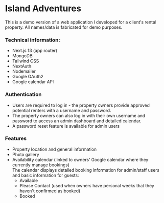 # Island Adventures

This is a demo version of a web application I developed for a client's rental property. All names/data is fabricated for demo purposes.

### Technical information:
- Next.js 13 (app router)
- MongoDB
- Tailwind CSS
- NextAuth
- Nodemailer
- Google OAuth2
- Google calendar API

### Authentication
- Users are required to log in - the property owners provide approved potential renters with a username and password.
- The property owners can also log in with their own username and password to access an admin dashboard and detailed calendar.
- A password reset feature is available for admin users 

### Features
- Property location and general information 
- Photo gallery
- Availability calendar (linked to owners' Google calendar where they currently manage bookings) <br>
The calendar displays detailed booking information for admin/staff users and basic information for guests:
    - Available
    - Please Contact (used when owners have personal weeks that they haven't confirmed as booked)
    - Booked
